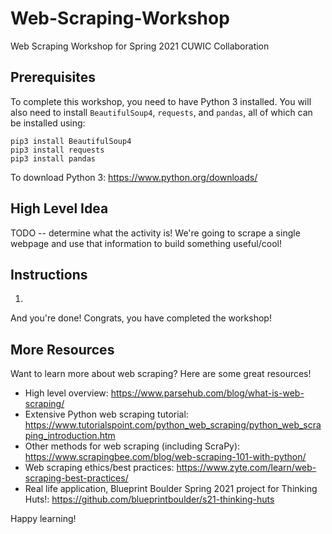 # Web-Scraping-Workshop
Web Scraping Workshop for Spring 2021 CUWIC Collaboration

## Prerequisites
To complete this workshop, you need to have Python 3 installed. You will also need to install `BeautifulSoup4`, `requests`, and `pandas`, all of which can be installed using:
```
pip3 install BeautifulSoup4
pip3 install requests
pip3 install pandas
```

To download Python 3: https://www.python.org/downloads/

## High Level Idea
TODO -- determine what the activity is!
We're going to scrape a single webpage and use that information to build something useful/cool!

## Instructions

1. 

And you're done! Congrats, you have completed the workshop!

## More Resources
Want to learn more about web scraping? Here are some great resources!
- High level overview: https://www.parsehub.com/blog/what-is-web-scraping/
- Extensive Python web scraping tutorial: https://www.tutorialspoint.com/python_web_scraping/python_web_scraping_introduction.htm
- Other methods for web scraping (including ScraPy): https://www.scrapingbee.com/blog/web-scraping-101-with-python/
- Web scraping ethics/best practices: https://www.zyte.com/learn/web-scraping-best-practices/
- Real life application, Blueprint Boulder Spring 2021 project for Thinking Huts!: https://github.com/blueprintboulder/s21-thinking-huts

Happy learning!